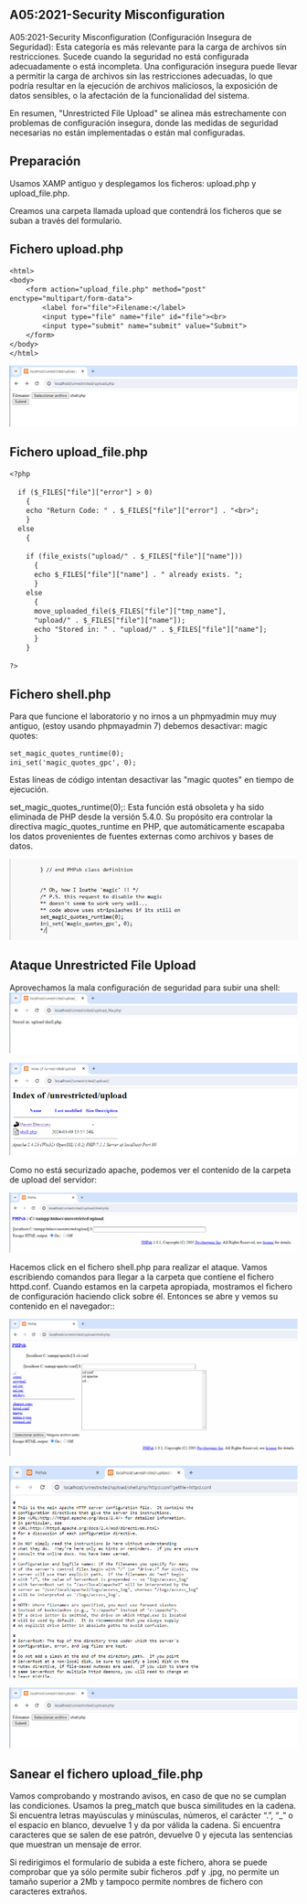 

## A05:2021-Security Misconfiguration
A05:2021-Security Misconfiguration (Configuración Insegura de Seguridad): Esta categoría es más relevante para la carga de archivos sin restricciones. Sucede cuando la seguridad no está configurada adecuadamente o está incompleta. Una configuración insegura puede llevar a permitir la carga de archivos sin las restricciones adecuadas, lo que podría resultar en la ejecución de archivos maliciosos, la exposición de datos sensibles, o la afectación de la funcionalidad del sistema.

En resumen, "Unrestricted File Upload" se alinea más estrechamente con problemas de configuración insegura, donde las medidas de seguridad necesarias no están implementadas o están mal configuradas.


## Preparación
Usamos XAMP antiguo y desplegamos los ficheros: upload.php y upload_file.php.

Creamos una carpeta llamada upload que contendrá los ficheros que se suban a través del formulario.


## Fichero upload.php
```
<html>
<body>
	<form action="upload_file.php" method="post" enctype="multipart/form-data">
		<label for="file">Filename:</label>
		<input type="file" name="file" id="file"><br>
		<input type="submit" name="submit" value="Submit">
	</form>
</body>
</html>
```
![](capturas/unrestricted-file-upload-lab1-0.png)


## Fichero upload_file.php
```
<?php

  if ($_FILES["file"]["error"] > 0)
    {
    echo "Return Code: " . $_FILES["file"]["error"] . "<br>";
    }
  else
    {

    if (file_exists("upload/" . $_FILES["file"]["name"]))
      {
      echo $_FILES["file"]["name"] . " already exists. ";
      }
    else
      {
      move_uploaded_file($_FILES["file"]["tmp_name"],
      "upload/" . $_FILES["file"]["name"]);
      echo "Stored in: " . "upload/" . $_FILES["file"]["name"];
      }
    }

?>
```

## Fichero shell.php
Para que funcione el laboratorio y no irnos a un phpmyadmin muy muy antiguo, (estoy usando phpmayadmin 7) debemos desactivar: magic quotes:
```
set_magic_quotes_runtime(0);
ini_set('magic_quotes_gpc', 0);
```
Estas líneas de código intentan desactivar las "magic quotes" en tiempo de ejecución.

set_magic_quotes_runtime(0);: Esta función está obsoleta y ha sido eliminada de PHP desde la versión 5.4.0. Su propósito era controlar la directiva magic_quotes_runtime en PHP, que automáticamente escapaba los datos provenientes de fuentes externas como archivos y bases de datos.

![](capturas/unrestricted-file-upload-lab1-7.png)


## Ataque Unrestricted File Upload
Aprovechamos la mala configuración de seguridad para subir una shell:
![](capturas/unrestricted-file-upload-lab1.png)

![](capturas/unrestricted-file-upload-lab1-2.png)

Como no está securizado apache, podemos ver el contenido de la carpeta de upload del
servidor:

![](capturas/unrestricted-file-upload-lab1-3.png)


Hacemos click en el fichero shell.php para realizar el ataque. Vamos escribiendo comandos para llegar a la carpeta que contiene el fichero httpd.conf. Cuando estamos en la carpeta apropiada, mostramos el fichero de configuración haciendo click sobre él. Entonces se abre y vemos su contenido en el navegador::

![](capturas/unrestricted-file-upload-lab1-4.png)



![](capturas/unrestricted-file-upload-lab1-5.png)



![](capturas/unrestricted-file-upload-lab1-6.png)


## Sanear el fichero upload_file.php
Vamos comprobando y mostrando avisos, en caso de que no se cumplan las condiciones. Usamos la preg_match que busca similitudes en la cadena. Si encuentra letras mayúsculas y minúsculas, números, el carácter “.”, “_” o el espacio en blanco, devuelve 1 y da por válida la cadena. Si encuentra caracteres que se salen de ese patrón, devuelve 0 y ejecuta las sentencias que muestran un mensaje de error.


Si redirigimos el formulario de subida a este fichero, ahora se puede comprobar que ya sólo permite subir ficheros .pdf y .jpg, no permite un tamaño superior a 2Mb y tampoco permite nombres de fichero con caracteres extraños.



